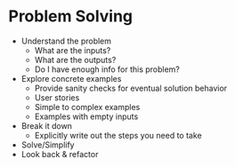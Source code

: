 # Problem Solving

- Understand the problem
  - What are the inputs?
  - What are the outputs?
  - Do I have enough info for this problem?
- Explore concrete examples
  - Provide sanity checks for eventual solution behavior
  - User stories
  - Simple to complex examples
  - Examples with empty inputs
- Break it down
  - Explicitly write out the steps you need to take
- Solve/Simplify
- Look back & refactor
